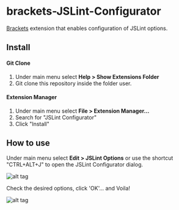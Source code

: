 brackets-JSLint-Configurator
============================

[Brackets](http://brackets.io/) extension that enables configuration of JSLint options.

## Install

#### Git Clone
1. Under main menu select **Help > Show Extensions Folder**
2. Git clone this repository inside the folder user.

#### Extension Manager
1. Under main menu select **File > Extension Manager...**
2. Search for "JSLint Configurator"
3. Click "Install"


## How to use

Under main menu select **Edit > JSLint Options** or use the shortcut "CTRL+ALT+J" to open the JSLint Configurator dialog.

![alt tag](http://www.georap.gr/github/jslint-screenshot-1.png)

Check the desired options, click 'OK'... and Voila!

![alt tag](http://www.georap.gr/github/jslint-screenshot-2.png)

